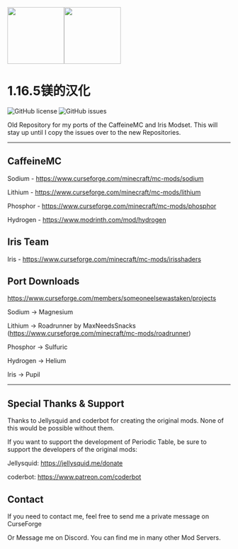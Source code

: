 <img src="Legacy%20Sodium/src/main/resources/assets/sodium/icon.png" width="128"><img src="LegacyIris/src/main/resources/assets/iris/icon.png" width="128">

# 1.16.5镁的汉化
![GitHub license](https://img.shields.io/github/license/Someone-Else-Was-Taken/Periodic-Table-Reforged.svg)
![GitHub issues](https://img.shields.io/github/issues/Someone-Else-Was-Taken/Periodic-Table-Reforged.svg)

Old Repository for my ports of the CaffeineMC and Iris Modset. This will stay up until I copy the issues over to the new Repositories.

---

## CaffeineMC

Sodium - https://www.curseforge.com/minecraft/mc-mods/sodium

Lithium - https://www.curseforge.com/minecraft/mc-mods/lithium

Phosphor - https://www.curseforge.com/minecraft/mc-mods/phosphor

Hydrogen - https://www.modrinth.com/mod/hydrogen

## Iris Team

Iris - https://www.curseforge.com/minecraft/mc-mods/irisshaders

## Port Downloads

https://www.curseforge.com/members/someoneelsewastaken/projects

Sodium -> Magnesium

Lithium -> Roadrunner by MaxNeedsSnacks (https://www.curseforge.com/minecraft/mc-mods/roadrunner)

Phosphor -> Sulfuric

Hydrogen -> Helium

Iris -> Pupil

---

## Special Thanks & Support

Thanks to Jellysquid and coderbot for creating the original mods. None of this would be possible without them.

If you want to support the development of Periodic Table, be sure to support the developers of the original mods:

Jellysquid: https://jellysquid.me/donate

coderbot: https://www.patreon.com/coderbot 

## Contact

If you need to contact me, feel free to send me a private message on CurseForge 

Or Message me on Discord. You can find me in many other Mod Servers.
